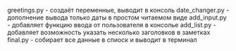 greetings.py - создаёт переменные, выводит в консоль
date_changer.py - дополнение вывода только даты в простом читаемом виде
add_input.py - добавляет функцию ввода от пользователя в консолье
add_list.py - добавляет возможность указать несколько заголовков в заметках
final.py - собирает все данные в спиоск и выводит в терминал
